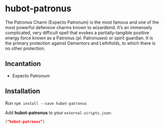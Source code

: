 # hubot-patronus

The Patronus Charm (Expecto Patronum) is the most famous and one of the most powerful defensive charms known to wizardkind.
It’s an immensely complicated, very difficult spell that evokes a partially-tangible positive energy force known as a Patronus (pl. Patronuses)
or spirit guardian. It is the primary protection against Dementors and Lethifolds, to which there is no other protection.

## Incantation
- Expecto Patronum

## Installation
Run `npm install --save hubot-patronus`

Add **hubot-patronus** to your `external-scripts.json`:
```json
[“hubot-patronus”]
```

